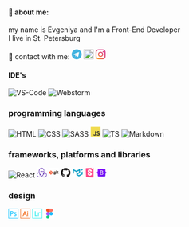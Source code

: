 #### 🥑 about me:
<p> my name is Evgeniya and I'm a Front-End Developer <br>
I live in St. Petersburg</p>

<div align="left"> 📩 contact with me:
 <a href="https://t.me/drobakova_ev">
<img src="https://github.com/e-doschechnikova/e-doschechnikova/blob/main/icons/Telegram.png?raw=true" width="20" height="20"/></a>
<a href="https://www.linkedin.com/in/e-doschechnikova/"> <img src="https://cdn.jsdelivr.net/gh/devicons/devicon/icons/linkedin/linkedin-original.svg" width="20" height="20" /></a>
<a href="https://instagram.com/drobakova_ev">
<img src="https://github.com/e-doschechnikova/e-doschechnikova/blob/main/icons/Instagram.png?raw=true" width="20" height="20"/></a> 
</div>

<div align="left">

#### IDE's

<img src="https://cdn.jsdelivr.net/gh/devicons/devicon/icons/vscode/vscode-original.svg" title="VS-Code" alt="VS-Code" width="20" height="20" />
<img src="https://cdn.jsdelivr.net/gh/devicons/devicon/icons/webstorm/webstorm-original.svg" title="WebStorm" alt="Webstorm" width="20" height="20"/>
            
### programming languages

<img src="https://cdn.jsdelivr.net/gh/devicons/devicon/icons/html5/html5-original.svg" title="HTML5" alt="HTML" width="20" height="20"/>
<img src="https://cdn.jsdelivr.net/gh/devicons/devicon/icons/css3/css3-original.svg" title="CSS3" alt="CSS" width="20" height="20" />
<img src="https://cdn.jsdelivr.net/gh/devicons/devicon/icons/sass/sass-original.svg" title="SASS" alt="SASS" width="20" height="20"  />
<img src="https://github.com/devicons/devicon/blob/master/icons/javascript/javascript-original.svg" title="JavaScript" alt="JavaScript" width="20" height="20"/>  
<img src="https://icongr.am/devicon/typescript-plain.svg?size=128&color=currentColor" title="TypeScript" alt="TS" width="20" height="20"/>
<img src="https://cdn.jsdelivr.net/gh/devicons/devicon/icons/markdown/markdown-original.svg" title="Markdown" alt="Markdown" width="20" height="20"/>

### frameworks, platforms and libraries

<img src="https://cdn.jsdelivr.net/gh/devicons/devicon/icons/react/react-original.svg"  title="React" alt="React" width="20" height="20"/>
<img src="https://github.com/devicons/devicon/blob/master/icons/redux/redux-original.svg" title="Redux" alt="Redux" width="20" height="20"/>
 
<img src="https://github.com/devicons/devicon/blob/master/icons/git/git-original-wordmark.svg" title="Git" alt="Git" width="20" height="20"/>
<img src="https://github.com/devicons/devicon/blob/master/icons/github/github-original.svg" title="GitHub" alt="GitHub" width="20" height="20"/> 

<img src="https://github.com/devicons/devicon/blob/master/icons/materialui/materialui-plain.svg" title="MaterialUI" alt="MaterialUI" width="20" height="20"/>
<img src="https://github.com/devicons/devicon/blob/master/icons/storybook/storybook-original.svg" title="Storybook" alt="Storybook" width="20" height="20"/>
<img src="https://github.com/devicons/devicon/blob/master/icons/bootstrap/bootstrap-original.svg" title="Bootstrap" alt="Bootsrap" width="20" height="20"/>
              
   ### design

<img src="https://github.com/e-doschechnikova/e-doschechnikova/blob/main/icons/Adobe%20Photoshop.png" title="Photoshop" alt="Photoshop" width="20" height="20"/>
<img src="https://github.com/e-doschechnikova/e-doschechnikova/blob/main/icons/Adobe%20Illustrator.png" title="AdobeIllustrator" alt="AdobeIllustrator" width="20" height="20">
<img src="https://github.com/e-doschechnikova/e-doschechnikova/blob/main/icons/Adobe%20Lightroom.png" title="AdobeLightroom" alt="AdobeLightroom" width="20" height="20" />
<img src="https://github.com/devicons/devicon/blob/master/icons/figma/figma-original.svg" title="Figma" alt="Figma" width="20" height="20"/> 
  
  </div>
